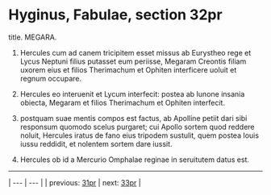 # Hyginus, Fabulae, section 32pr

title. MEGARA.



1. Hercules cum ad canem tricipitem esset missus ab Eurystheo rege et Lycus Neptuni filius putasset eum periisse, Megaram Creontis filiam uxorem eius et filios Therimachum et Ophiten interficere uoluit et regnum occupare.



2. Hercules eo interuenit et Lycum interfecit: postea ab Iunone insania obiecta, Megaram et filios Therimachum et Ophiten interfecit.



3. postquam suae mentis compos est factus, ab Apolline petiit dari sibi responsum quomodo scelus purgaret; cui Apollo sortem quod reddere noluit, Hercules iratus de fano eius tripodem sustulit, quem postea Iouis iussu reddidit, et nolentem sortem dare iussit.



4. Hercules ob id a Mercurio Omphalae reginae in seruitutem datus est.



---

| --- | --- |
| previous: [31pr](../31pr/) | next: [33pr](../33pr/) |